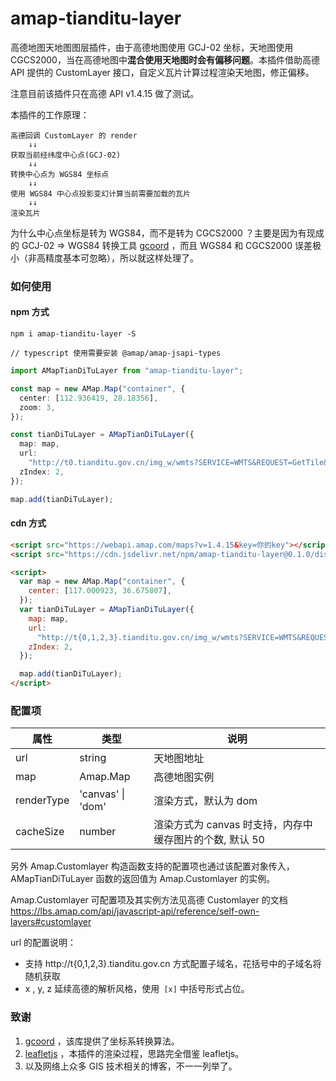 # amap-tianditu-layer

高德地图天地图图层插件，由于高德地图使用 GCJ-02 坐标，天地图使用 CGCS2000，当在高德地图中**混合使用天地图时会有偏移问题**。本插件借助高德 API 提供的 CustomLayer 接口，自定义瓦片计算过程渲染天地图，修正偏移。

注意目前该插件只在高德 API v1.4.15 做了测试。

本插件的工作原理：

```base
高德回调 CustomLayer 的 render
    ↓↓
获取当前经纬度中心点(GCJ-02)
    ↓↓
转换中心点为 WGS84 坐标点
    ↓↓
使用 WGS84 中心点投影变幻计算当前需要加载的瓦片
    ↓↓
渲染瓦片
```

为什么中心点坐标是转为 WGS84，而不是转为 CGCS2000 ？主要是因为有现成的 GCJ-02 => WGS84 转换工具 [gcoord](https://github.com/hujiulong/gcoord) ，而且 WGS84 和 CGCS2000 误差极小（非高精度基本可忽略），所以就这样处理了。

### 如何使用

#### npm 方式

```base
npm i amap-tianditu-layer -S

// typescript 使用需要安装 @amap/amap-jsapi-types
```

```ts
import AMapTianDiTuLayer from "amap-tianditu-layer";

const map = new AMap.Map("container", {
  center: [112.936419, 28.18356],
  zoom: 3,
});

const tianDiTuLayer = AMapTianDiTuLayer({
  map: map,
  url:
    "http://t0.tianditu.gov.cn/img_w/wmts?SERVICE=WMTS&REQUEST=GetTile&VERSION=1.0.0&LAYER=img&STYLE=default&TILEMATRIXSET=w&FORMAT=tiles&TILEMATRIX=[z]&TILEROW=[y]&TILECOL=[x]&tk=你的key",
  zIndex: 2,
});

map.add(tianDiTuLayer);
```

#### cdn 方式

```html
<script src="https://webapi.amap.com/maps?v=1.4.15&key=你的key"></script>
<script src="https://cdn.jsdelivr.net/npm/amap-tianditu-layer@0.1.0/dist/amap-tianditu-layer.umd.js"></script>

<script>
  var map = new AMap.Map("container", {
    center: [117.000923, 36.675807],
  });
  var tianDiTuLayer = AMapTianDiTuLayer({
    map: map,
    url:
      "http://t{0,1,2,3}.tianditu.gov.cn/img_w/wmts?SERVICE=WMTS&REQUEST=GetTile&VERSION=1.0.0&LAYER=img&STYLE=default&TILEMATRIXSET=w&FORMAT=tiles&TILEMATRIX=[z]&TILEROW=[y]&TILECOL=[x]&tk=你的key",
    zIndex: 2,
  });

  map.add(tianDiTuLayer);
</script>
```

### 配置项

| 属性       | 类型              | 说明                                                    |
| ---------- | ----------------- | ------------------------------------------------------- |
| url        | string            | 天地图地址                                              |
| map        | Amap.Map          | 高德地图实例                                            |
| renderType | 'canvas' \| 'dom' | 渲染方式，默认为 dom                                    |
| cacheSize  | number            | 渲染方式为 canvas 时支持，内存中缓存图片的个数, 默认 50 |

另外 Amap.Customlayer 构造函数支持的配置项也通过该配置对象传入，AMapTianDiTuLayer 函数的返回值为 Amap.Customlayer 的实例。

Amap.Customlayer 可配置项及其实例方法见高德 Customlayer 的文档 https://lbs.amap.com/api/javascript-api/reference/self-own-layers#customlayer

url 的配置说明：

- 支持 http://t{0,1,2,3}.tianditu.gov.cn 方式配置子域名，花括号中的子域名将随机获取
- x , y, z 延续高德的解析风格，使用` [x]` 中括号形式占位。


### 致谢

1. [gcoord](https://github.com/hujiulong/gcoord) ，该库提供了坐标系转换算法。
2. [leafletjs](https://leafletjs.com/) ，本插件的渲染过程，思路完全借鉴 leafletjs。
3. 以及网络上众多 GIS 技术相关的博客，不一一列举了。
